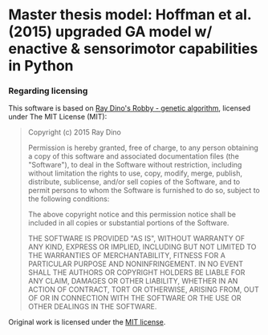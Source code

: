 # Master thesis model: Hoffman et al. (2015) upgraded GA model w/ enactive &amp; sensorimotor capabilities in Python 

### Regarding licensing

This software is based on [Ray Dino's Robby - genetic algorithm](https://github.com/ray-dino/robby-genetic-algorithm), licensed under The MIT License (MIT): 

> Copyright (c) 2015 Ray Dino
> 
> Permission is hereby granted, free of charge, to any person obtaining a copy
> of this software and associated documentation files (the "Software"), to deal
> in the Software without restriction, including without limitation the rights
> to use, copy, modify, merge, publish, distribute, sublicense, and/or sell
> copies of the Software, and to permit persons to whom the Software is
> furnished to do so, subject to the following conditions:
> 
> The above copyright notice and this permission notice shall be included in all
> copies or substantial portions of the Software.
> 
> THE SOFTWARE IS PROVIDED "AS IS", WITHOUT WARRANTY OF ANY KIND, EXPRESS OR
> IMPLIED, INCLUDING BUT NOT LIMITED TO THE WARRANTIES OF MERCHANTABILITY,
> FITNESS FOR A PARTICULAR PURPOSE AND NONINFRINGEMENT. IN NO EVENT SHALL THE
> AUTHORS OR COPYRIGHT HOLDERS BE LIABLE FOR ANY CLAIM, DAMAGES OR OTHER
> LIABILITY, WHETHER IN AN ACTION OF CONTRACT, TORT OR OTHERWISE, ARISING FROM,
> OUT OF OR IN CONNECTION WITH THE SOFTWARE OR THE USE OR OTHER DEALINGS IN THE
> SOFTWARE.

Original work is licensed under the [MIT license](https://github.com/TineKolenik/hoffman_reproduction/blob/master/LICENSE).
